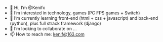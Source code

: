 - 👋 Hi, I’m @Kenifx
- 👀 I’m interested in technology, games (PC FPS games + Switch)
- 🌱 I’m currently learning front-end (html + css + javascript) and back-end (python), plus full strack framework (django)
- 💞️ I’m looking to collaborate on ...
- 📫 How to reach me: kenif@163.com

<!---
Kenifx/Kenifx is a ✨ special ✨ repository because its `README.md` (this file) appears on your GitHub profile.
You can click the Preview link to take a look at your changes.
--->

